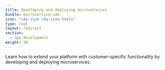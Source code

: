 ```yaml
---
title: Developing and deploying microservices
bundle: microservice-sdk
icon: "c8y-icon c8y-icon-tools"
type: root
layout: redirect
section:
  - app_development
weight: 30
---
```


Learn how to extend your platform with customer-specific functionality by developing and deploying microservices.
